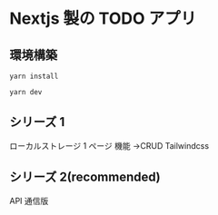 # Nextjs 製の TODO アプリ

## 環境構築

`yarn install`

`yarn dev`

## シリーズ 1

ローカルストレージ
1 ページ
機能 →CRUD
Tailwindcss

## シリーズ 2(recommended)

API 通信版
